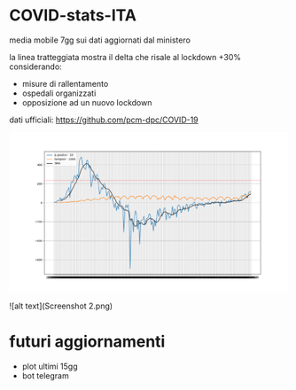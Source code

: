 # COVID-stats-ITA
media mobile 7gg sui dati aggiornati dal ministero

la linea tratteggiata mostra il delta che risale al lockdown +30% considerando:
- misure di rallentamento
- ospedali organizzati
- opposizione ad un nuovo lockdown

dati ufficiali: https://github.com/pcm-dpc/COVID-19

![alt text](Figure_1bhjb.png)

![alt text](Screenshot 2.png)

# futuri aggiornamenti
- plot ultimi 15gg
- bot telegram
